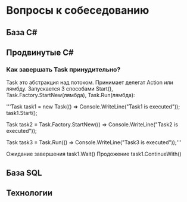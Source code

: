 # Вопросы к собеседованию

## База С#

## Продвинутые С#

### Как завершать Task принудительно?
Task это абстракция над потоком. Принимает делегат Action или лямбду. 
Запускается 3 способами Start(), Task.Factory.StartNew(лямбда), Task.Run(лямбда): 

'''Task task1 = new Task(() => Console.WriteLine("Task1 is executed"));
task1.Start();
 
Task task2 = Task.Factory.StartNew(() => Console.WriteLine("Task2 is executed"));
 
Task task3 = Task.Run(() => Console.WriteLine("Task3 is executed"));'''

Ожидание завершения task1.Wait()
Продожение task1.ContinueWith()





## База SQL

## Технологии